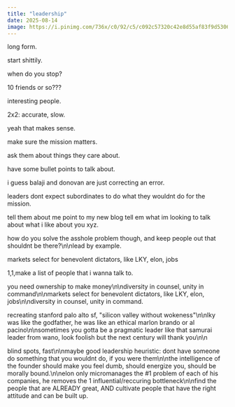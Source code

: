 ```yaml
---
title: "leadership"
date: 2025-08-14
image: https://i.pinimg.com/736x/c0/92/c5/c092c57320c42e8d55af83f9d5306314.jpg
---
```


long form.

start shittily.

when do you stop?

10 friends or so???

interesting people.

2x2: accurate, slow.

yeah that makes sense.

make sure the mission matters.

ask them about things they care about.

have some bullet points to talk about.

i guess balaji and donovan are just correcting an error.

leaders dont expect subordinates to do what they wouldnt do for the mission.

tell them about me point to my new blog tell em what im looking to talk about what i like about you xyz.

how do you solve the asshole problem though, and keep people out that shouldnt be there?\n\nlead by example.

markets select for benevolent dictators, like LKY, elon, jobs


1,1,make a list of people that i wanna talk to.

you need ownership to make money\n\ndiversity in counsel, unity in command\n\nmarkets select for benevolent dictators, like LKY, elon, jobs\n\ndiversity in counsel, unity in command.

recreating stanford palo alto sf, "silicon valley without wokeness"\n\nlky was like the godfather, he was like an ethical marlon brando or al pacino\n\nsometimes you gotta be a pragmatic leader like that samurai leader from wano, look foolish but the next century will thank you\n\n

blind spots, fast\n\nmaybe good leadership heuristic: dont have someone do something that you wouldnt do, if you were them\n\nthe intelligence of the founder should make you feel dumb, should energize you, should be morally bound.\n\nelon only micromanages the #1 problem of each of his companies, he removes the 1 influential/reccuring bottleneck\n\nfind the people that are ALREADY great, AND cultivate people that have the right attitude and can be built up.
